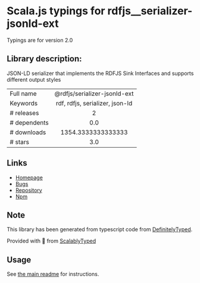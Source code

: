 
# Scala.js typings for rdfjs__serializer-jsonld-ext

Typings are for version 2.0

## Library description:
JSON-LD serializer that implements the RDFJS Sink Interfaces and supports different output styles

|                    |                 |
| ------------------ | :-------------: |
| Full name          | @rdfjs/serializer-jsonld-ext |
| Keywords           | rdf, rdfjs, serializer, json-ld |
| # releases         | 2 |
| # dependents       | 0.0 |
| # downloads        | 1354.3333333333333 |
| # stars            | 3.0 |

## Links
- [Homepage](https://github.com/rdfjs-base/serializer-jsonld-ext)
- [Bugs](https://github.com/rdfjs-base/serializer-jsonld-ext/issues)
- [Repository](https://github.com/rdfjs-base/serializer-jsonld-ext)
- [Npm](https://www.npmjs.com/package/%40rdfjs%2Fserializer-jsonld-ext)
    


## Note
This library has been generated from typescript code from [DefinitelyTyped](https://definitelytyped.org).

Provided with :purple_heart: from [ScalablyTyped](https://github.com/oyvindberg/ScalablyTyped)

## Usage
See [the main readme](../../readme.md) for instructions.


